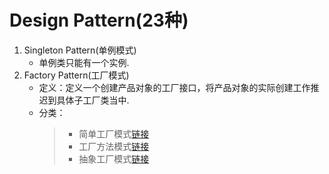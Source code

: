 # Design Pattern(23种)

1. Singleton Pattern(单例模式)
    * 单例类只能有一个实例.
2. Factory Pattern(工厂模式)
    * 定义：定义一个创建产品对象的工厂接口，将产品对象的实际创建工作推迟到具体子工厂类当中.  
    * 分类：
      > * 简单工厂模式[链接](http://c.biancheng.net/view/8385.html)  
      > * 工厂方法模式[链接](http://c.biancheng.net/view/1348.html)  
      > * 抽象工厂模式[链接](http://c.biancheng.net/view/1351.html)  